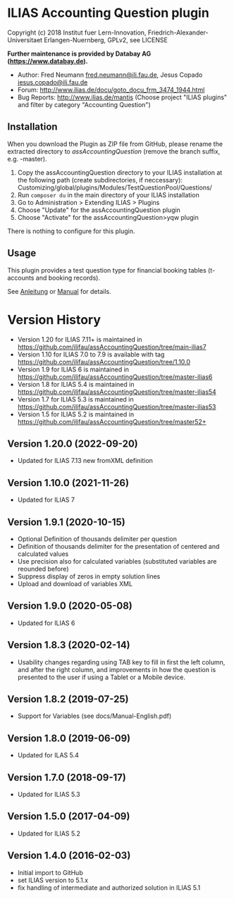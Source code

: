 ILIAS Accounting Question plugin
================================

Copyright (c) 2018 Institut fuer Lern-Innovation, Friedrich-Alexander-Universitaet Erlangen-Nuernberg,  GPLv2, see LICENSE 

**Further maintenance is provided by Databay AG (https://www.databay.de).**

- Author: Fred Neumann <fred.neumann@ili.fau.de>, Jesus Copado <jesus.copado@ili.fau.de>
- Forum: http://www.ilias.de/docu/goto_docu_frm_3474_1944.html
- Bug Reports: http://www.ilias.de/mantis (Choose project "ILIAS plugins" and filter by category "Accounting Question")

Installation
------------
When you download the Plugin as ZIP file from GitHub, please rename the extracted directory to *assAccountingQuestion* (remove the branch suffix, e.g. -master).

1. Copy the assAccountingQuestion directory to your ILIAS installation at the following path 
(create subdirectories, if neccessary):
Customizing/global/plugins/Modules/TestQuestionPool/Questions/
2. Run `composer du` in the main directory of your ILIAS installation
3. Go to Administration > Extending ILIAS > Plugins
4. Choose "Update" for the assAccountingQuestion plugin
5. Choose "Activate" for the assAccountingQuestion>yqw plugin

There is nothing to configure for this plugin.

Usage
-----
This plugin provides a test question type for financial booking tables  (t-accounts and booking records).

See [Anleitung](docs/Anleitung-Deutsch.pdf) or [Manual](docs/Manual-English.pdf) for details.

Version History
===============
* Version 1.20 for ILIAS 7.11+ is maintained in https://github.com/ilifau/assAccountingQuestion/tree/main-ilias7
* Version 1.10 for ILIAS 7.0 to 7.9 is available with tag https://github.com/ilifau/assAccountingQuestion/tree/1.10.0
* Version 1.9 for ILIAS 6 is maintained in https://github.com/ilifau/assAccountingQuestion/tree/master-ilias6
* Version 1.8 for ILIAS 5.4 is maintained in https://github.com/ilifau/assAccountingQuestion/tree/master-ilias54
* Version 1.7 for ILIAS 5.3 is maintained in https://github.com/ilifau/assAccountingQuestion/tree/master-ilias53
* Version 1.5 for ILIAS 5.2 is maintained in https://github.com/ilifau/assAccountingQuestion/tree/master52+

Version 1.20.0 (2022-09-20)
--------------------------
* Updated for ILIAS 7.13 new fromXML definition

Version 1.10.0 (2021-11-26)
--------------------------
* Updated for ILIAS 7

Version 1.9.1 (2020-10-15)
--------------------------
* Optional Definition of thousands delimiter per question
* Definition of thousands delimiter for the presentation of centered and calculated values
* Use precision also for calculated variables (substituted variables are reounded before)
* Suppress display of zeros in empty solution lines
* Upload and download of variables XML

Version 1.9.0 (2020-05-08)
--------------------------
* Updated for ILIAS 6

Version 1.8.3 (2020-02-14)
--------------------------
* Usability changes regarding using TAB key to fill in first the left column, and after the right column, and improvements in how the question is presented to the user if using a Tablet or a Mobile device.

Version 1.8.2 (2019-07-25)
--------------------------
* Support for Variables (see docs/Manual-English.pdf)

Version 1.8.0 (2019-06-09)
--------------------------
* Updated for ILAS 5.4

Version 1.7.0 (2018-09-17)
--------------------------
* Updated for ILIAS 5.3

Version 1.5.0 (2017-04-09)
--------------------------
* Updated for ILIAS 5.2

Version 1.4.0 (2016-02-03)
--------------------------
* Initial import to GitHub
* set ILIAS version to 5.1.x
* fix handling of intermediate and authorized solution in ILIAS 5.1
